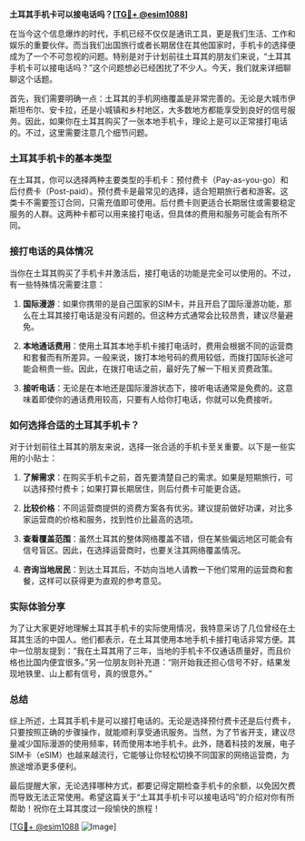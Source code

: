 **土耳其手机卡可以接电话吗？[[TG💪+ @esim1088](https://t.me/s/esim1088)]**

在当今这个信息爆炸的时代，手机已经不仅仅是通讯工具，更是我们生活、工作和娱乐的重要伙伴。而当我们出国旅行或者长期居住在其他国家时，手机卡的选择便成为了一个不可忽视的问题。特别是对于计划前往土耳其的朋友们来说，“土耳其手机卡可以接电话吗？”这个问题想必已经困扰了不少人。今天，我们就来详细聊聊这个话题。

首先，我们需要明确一点：土耳其的手机网络覆盖是非常完善的。无论是大城市伊斯坦布尔、安卡拉，还是小城镇和乡村地区，大多数地方都能享受到良好的信号服务。因此，如果你在土耳其购买了一张本地手机卡，理论上是可以正常接打电话的。不过，这里需要注意几个细节问题。

### 土耳其手机卡的基本类型

在土耳其，你可以选择两种主要类型的手机卡：预付费卡（Pay-as-you-go）和后付费卡（Post-paid）。预付费卡是最常见的选择，适合短期旅行者和游客。这类卡不需要签订合同，只需充值即可使用。后付费卡则更适合长期居住或需要稳定服务的人群。这两种卡都可以用来接打电话，但具体的费用和服务可能会有所不同。

### 接打电话的具体情况

当你在土耳其购买了手机卡并激活后，接打电话的功能是完全可以使用的。不过，有一些特殊情况需要注意：

1. **国际漫游**：如果你携带的是自己国家的SIM卡，并且开启了国际漫游功能，那么在土耳其接打电话是没有问题的。但这种方式通常会比较昂贵，建议尽量避免。
   
2. **本地通话费用**：使用土耳其本地手机卡接打电话时，费用会根据不同的运营商和套餐而有所差异。一般来说，拨打本地号码的费用较低，而拨打国际长途可能会稍贵一些。因此，在拨打电话之前，最好先了解一下相关资费政策。

3. **接听电话**：无论是在本地还是国际漫游状态下，接听电话通常是免费的。这意味着即使你的通话费用较高，只要有人给你打电话，你就可以免费接听。

### 如何选择合适的土耳其手机卡？

对于计划前往土耳其的朋友来说，选择一张合适的手机卡至关重要。以下是一些实用的小贴士：

1. **了解需求**：在购买手机卡之前，首先要清楚自己的需求。如果是短期旅行，可以选择预付费卡；如果打算长期居住，则后付费卡可能更合适。

2. **比较价格**：不同运营商提供的资费方案各有优劣。建议提前做好功课，对比多家运营商的价格和服务，找到性价比最高的选项。

3. **查看覆盖范围**：虽然土耳其的整体网络覆盖不错，但在某些偏远地区可能会有信号盲区。因此，在选择运营商时，也要关注其网络覆盖情况。

4. **咨询当地居民**：到达土耳其后，不妨向当地人请教一下他们常用的运营商和套餐，这样可以获得更为直观的参考意见。

### 实际体验分享

为了让大家更好地理解土耳其手机卡的实际使用情况，我特意采访了几位曾经在土耳其生活的中国人。他们都表示，在土耳其使用本地手机卡接打电话非常方便。其中一位朋友提到：“我在土耳其用了三年，当地的手机卡不仅通话质量好，而且价格也比国内便宜很多。”另一位朋友则补充道：“刚开始我还担心信号不好，结果发现地铁里、山上都有信号，真的很意外。”

### 总结

综上所述，土耳其手机卡是可以接打电话的。无论是选择预付费卡还是后付费卡，只要按照正确的步骤操作，就能顺利享受通讯服务。当然，为了节省开支，建议尽量减少国际漫游的使用频率，转而使用本地手机卡。此外，随着科技的发展，电子SIM卡（eSIM）也越来越流行，它能够让你轻松切换不同国家的网络运营商，为旅途增添更多便利。

最后提醒大家，无论选择哪种方式，都要记得定期检查手机卡的余额，以免因欠费而导致无法正常使用。希望这篇关于“土耳其手机卡可以接电话吗”的介绍对你有所帮助！祝你在土耳其度过一段愉快的旅程！

[[TG💪+ @esim1088](https://t.me/s/esim1088) ![Image](https://i.postimg.cc/4NQfJmqS/Snipaste-2025-05-13-00-14-12.png)]